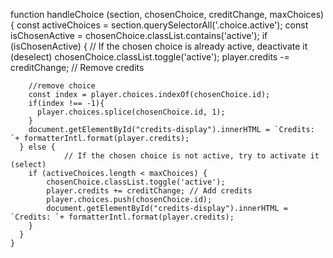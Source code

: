 function handleChoice (section, chosenChoice, creditChange, maxChoices) {
const activeChoices = section.querySelectorAll('.choice.active');
const isChosenActive = chosenChoice.classList.contains('active');
if (isChosenActive) {
// If the chosen choice is already active, deactivate it (deselect)
chosenChoice.classList.toggle('active');
player.credits -= creditChange; // Remove credits

        //remove choice
        const index = player.choices.indexOf(chosenChoice.id);
        if(index !== -1){
          player.choices.splice(chosenChoice.id, 1);
        }
        document.getElementById("credits-display").innerHTML = `Credits: `+ formatterIntl.format(player.credits);
      } else {
                // If the chosen choice is not active, try to activate it (select)
        if (activeChoices.length < maxChoices) {
            chosenChoice.classList.toggle('active');
            player.credits += creditChange; // Add credits
            player.choices.push(chosenChoice.id);
            document.getElementById("credits-display").innerHTML = `Credits: `+ formatterIntl.format(player.credits);
        }
      }
    }
